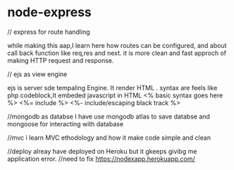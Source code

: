 # node-express
// express for route handling

while making this aap,I learn here how routes can be configured, and about call back function like req,res and next.
it is more clean and fast approch of making HTTP request and response.

// ejs as view engine

ejs is server sde tempaling Engine. It render HTML .
syntax are feels like php codeblock,It embeded javascript in HTML
<% basic syntax goes here %>
<%= include %>
<%- include/escaping black track %>

//mongodb as databse
I have use mongodb atlas to save databse and mongoose for interacting with database


//mvc
i learn MVC ethodology and how it make code simple and clean

//deploy
alreay have deployed on Heroku but it gkeeps givibg me application error. //need to fix
https://nodexapp.herokuapp.com/
